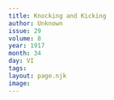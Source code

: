 ```yaml
---
title: Knocking and Kicking
author: Unknown
issue: 29
volume: 8
year: 1917
month: 34
day: VI
tags:
layout: page.njk
image:
---
```





